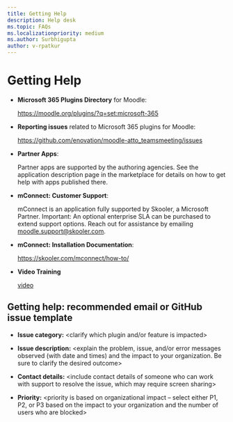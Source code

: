 ```yaml
---
title: Getting Help
description: Help desk
ms.topic: FAQs
ms.localizationpriority: medium
ms.author: Surbhigupta
author: v-rpatkur
---
```


# Getting Help

* **Microsoft 365 Plugins Directory** for Moodle:

    https://moodle.org/plugins/?q=set:microsoft-365

* **Reporting issues** related to Microsoft 365 plugins for Moodle:

    https://github.com/enovation/moodle-atto_teamsmeeting/issues

* **Partner Apps**: 

   Partner apps are supported by the authoring agencies. See the application description page in the marketplace for details on how to get help with apps published there.

* **mConnect: Customer Support**:

    mConnect is an application fully supported by Skooler, a Microsoft Partner. Important: An optional enterprise SLA can be purchased to extend support options.
    Reach out for assistance by emailing moodle.support@skooler.com.

* **mConnect: Installation Documentation**:

    https://skooler.com/mconnect/how-to/

* **Video Training**

    [video](https://www.youtube.com/watch?v=pYSm935CB_I&list=PLwy6L92VmGgnykLBOhIsp1g6i0kijVA2n&t=4s)

## Getting help: recommended email or GitHub issue template

* **Issue category:** <clarify which plugin and/or feature is impacted>

* **Issue description:** <explain the problem, issue, and/or error messages observed (with date and times) and the impact to your organization. Be sure to clarify the desired outcome>

* **Contact details:** <include contact details of someone who can work with support to resolve the issue, which may require screen sharing>

* **Priority:** <priority is based on organizational impact – select either P1, P2, or P3 based on the impact to your organization and the number of users who are blocked>




